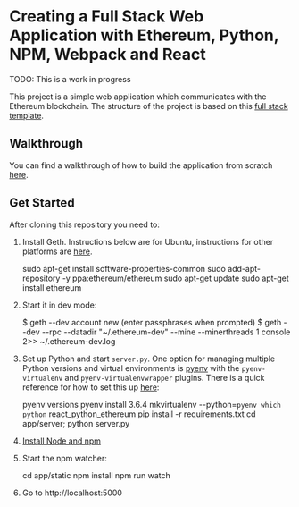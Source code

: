 # Creating a Full Stack Web Application with Ethereum, Python, NPM, Webpack and React

TODO: This is a work in progress

This project is a simple web application which communicates with the Ethereum blockchain. The structure of the project is based on this [full stack template](https://github.com/angineering/FullStackTemplate).

## Walkthrough

You can find a walkthrough of how to build the application from scratch
[here](TODO).


## Get Started
After cloning this repository you need to:

1) Install Geth. Instructions below are for Ubuntu, instructions for other platforms are [here](https://github.com/ethereum/go-ethereum/wiki/Installing-Geth).

    sudo apt-get install software-properties-common
    sudo add-apt-repository -y ppa:ethereum/ethereum
    sudo apt-get update
    sudo apt-get install ethereum

2) Start it in dev mode:

    $ geth --dev account new (enter passphrases when prompted)
    $ geth --dev --rpc --datadir "~/.ethereum-dev" --mine --minerthreads 1 console 2>> ~/.ethereum-dev.log

2) Set up Python and start `server.py`. One option for managing multiple Python versions and virtual environments is [pyenv](https://github.com/pyenv/pyenv) with the `pyenv-virtualenv` and `pyenv-virtualenvwrapper` plugins. There is a quick reference for how to set this up [here](http://lucrussell.com/pyenv-quick-reference/):

    pyenv versions
    pyenv install 3.6.4
    mkvirtualenv --python=`pyenv which python` react_python_ethereum
    pip install -r requirements.txt
    cd app/server; python server.py

3) [Install Node and npm](https://www.npmjs.com/get-npm)
4) Start the npm watcher:

    cd app/static
    npm install
    npm run watch

5) Go to http://localhost:5000

